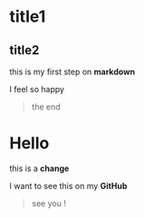 


# title1
## title2


this is my first step on **markdown**

I feel so happy

>the end 

# Hello
this is a **change**

I want to see this on my **GitHub**

>see you !

<!--stackedit_data:
eyJoaXN0b3J5IjpbMTgxODcyMjQ2M119
-->